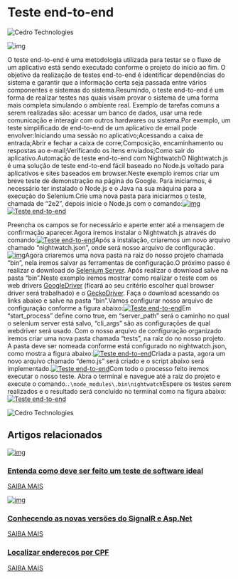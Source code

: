 

# Teste end-to-end

![Cedro Technologies](https://blog.cedrotech.com/hs-fs/hubfs/apple-icon-180x180.png?width=45&name=apple-icon-180x180.png)



![img](https://blog.cedrotech.com/hubfs/Imported_Blog_Media/Teste-end-to-end.jpg)

O teste end-to-end é uma metodologia utilizada para testar se o fluxo de um aplicativo está sendo executado conforme o projeto do início ao fim. O objetivo da realização de testes end-to-end é identificar dependências do sistema e garantir que a informação certa seja passada entre vários componentes e sistemas do sistema.Resumindo, o teste end-to-end é um forma de realizar testes nas quais visam provar o sistema de uma forma mais completa simulando o ambiente real. Exemplo de tarefas comuns a serem realizadas são: acessar um banco de dados, usar uma rede comunicação e interagir com outros hardwares ou sistema.Por exemplo, um teste simplificado de end-to-end de um aplicativo de email pode envolver:Iniciando uma sessão no aplicativo;Acessando a caixa de entrada;Abrir e fechar a caixa de corre;Composição, encaminhamento ou respostas ao e-mail;Verificando os itens enviados;Como sair do aplicativo.Automação de teste end-to-end com NightwatchO Nightwatch.js é uma solução de teste end-to-end fácil baseado no Node.js voltado para aplicativos e sites baseados em browser.Neste exemplo iremos criar um breve teste de demonstração na página do Google. Para iniciarmos, é necessário ter instalado o Node.js e o Java na sua máquina para a execução do Selenium.Crie uma nova pasta para iniciarmos o teste, chamada de “2e2”, depois inicie o Node.js com o comando:[![img](https://blog.cedrotech.com/hs-fs/hubfs/Imported_Blog_Media/18_05_-4.png?width=218&height=19&name=18_05_-4.png)](https://f.hubspotusercontent30.net/hubfs/8797985/Imported_Blog_Media/18_05_-4.png)[![Teste end-to-end](https://blog.cedrotech.com/hs-fs/hubfs/Imported_Blog_Media/18_05_-6.png?width=596&height=620&name=18_05_-6.png)](https://f.hubspotusercontent30.net/hubfs/8797985/Imported_Blog_Media/18_05_-6.png)

Preencha os campos se for necessário e aperte enter até a mensagem de confirmação aparecer.Agora iremos instalar o Nightwatch.js através do comando:[![Teste end-to-end](https://blog.cedrotech.com/hs-fs/hubfs/Imported_Blog_Media/18_05_-5.png?width=221&height=20&name=18_05_-5.png)](https://f.hubspotusercontent30.net/hubfs/8797985/Imported_Blog_Media/18_05_-5.png)Após a instalação, criaremos um novo arquivo chamado “nightwatch.json”, onde será nosso arquivo de configuração.[![img](https://blog.cedrotech.com/hs-fs/hubfs/Imported_Blog_Media/18_05_-8.png?width=372&height=747&name=18_05_-8.png)](https://f.hubspotusercontent30.net/hubfs/8797985/Imported_Blog_Media/18_05_-8.png)Agora criaremos uma nova pasta na raiz do nosso projeto chamada “bin”, nela iremos salvar as ferramentas de configuração.O próximo passo é realizar o download do [Selenium Server](http://selenium-release.storage.googleapis.com/index.html). Após realizar o download salve na pasta “bin”.Neste exemplo iremos mostrar como realizar o teste com os web drivers [GoogleDriver](https://chromedriver.storage.googleapis.com/index.html?path=2.37/) (ficará ao seu critério escolher qual browser driver será trabalhado) e o [GeckoDriver](https://github.com/mozilla/geckodriver/releases). Faça o download acessando os links abaixo e salve na pasta “bin”.Vamos configurar nosso arquivo de configuração conforme a figura abaixo:[![Teste end-to-end](https://blog.cedrotech.com/hs-fs/hubfs/Imported_Blog_Media/18_05_-7.png?width=437&height=160&name=18_05_-7.png)](https://f.hubspotusercontent30.net/hubfs/8797985/Imported_Blog_Media/18_05_-7.png)Em “start_process” define como true, em “server_path” será o caminho no qual o selenium server está salvo, “cli_args” são as configurações de qual webdriver será usado.
Com o nosso arquivo de configuração organizado iremos criar uma nova pasta chamada “tests”, na raiz do no nosso projeto. A pasta deve ser nomeada conforme está configurado no nightwatch.json, como mostra a figura abaixo:[![Teste end-to-end](https://blog.cedrotech.com/hs-fs/hubfs/Imported_Blog_Media/18_05_-2.png?width=238&height=74&name=18_05_-2.png)](https://f.hubspotusercontent30.net/hubfs/8797985/Imported_Blog_Media/18_05_-2.png)Criada a pasta, agora um novo arquivo chamado “demo.js” será criado e o script abaixo será implementado.[![Teste end-to-end](https://blog.cedrotech.com/hs-fs/hubfs/Imported_Blog_Media/18_05_-1.png?width=520&height=251&name=18_05_-1.png)](https://f.hubspotusercontent30.net/hubfs/8797985/Imported_Blog_Media/18_05_-1.png)Com todo o processo feito iremos executar o nosso teste. Abra o terminal e navegue até a raiz do projeto e execute o comando.`.\node_modules\.bin\nightwatch`Espere os testes serem realizados e o resultado será concluído no terminal como na figura abaixo:[![Teste end-to-end](https://blog.cedrotech.com/hs-fs/hubfs/Imported_Blog_Media/18_05_-3.png?width=409&height=170&name=18_05_-3.png)](https://f.hubspotusercontent30.net/hubfs/8797985/Imported_Blog_Media/18_05_-3.png)

![Cedro Technologies](https://blog.cedrotech.com/hs-fs/hubfs/apple-icon-180x180.png?width=150&name=apple-icon-180x180.png)

### 

## Artigos relacionados 

[![img](https://blog.cedrotech.com/hubfs/Imported_Blog_Media/como-deve-ser-feito-um-teste-de-software-ideal-1.jpg)](https://blog.cedrotech.com/entenda-como-deve-ser-feito-um-teste-de-software-ideal)

### [Entenda como deve ser feito um teste de software ideal](https://blog.cedrotech.com/entenda-como-deve-ser-feito-um-teste-de-software-ideal)

[SAIBA MAIS](https://blog.cedrotech.com/entenda-como-deve-ser-feito-um-teste-de-software-ideal)

[![img](https://blog.cedrotech.com/hubfs/Imported_Blog_Media/signalr.jpg)](https://blog.cedrotech.com/novas-versoes-do-signalr-e-asp-net)

### [Conhecendo as novas versões do SignalR e Asp.Net](https://blog.cedrotech.com/novas-versoes-do-signalr-e-asp-net)

[SAIBA MAIS](https://blog.cedrotech.com/novas-versoes-do-signalr-e-asp-net)

### [Localizar endereços por CPF](https://blog.cedrotech.com/localizar-enderecos-por-cpf)

[SAIBA MAIS](https://blog.cedrotech.com/localizar-enderecos-por-cpf)